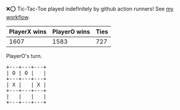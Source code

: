 :x::o: Tic-Tac-Toe played indefinitely by github action runners! See [my workflow](.github/workflows/play.yaml).

|PlayerX wins|PlayerO wins|Ties|
|-|-|-|
|1607|1583|727|

PlayerO's turn.

<pre>
+---+---+---+
| O | O |   |
+---+---+---+
| X |   | X |
+---+---+---+
|   |   |   |
+---+---+---+
</pre>